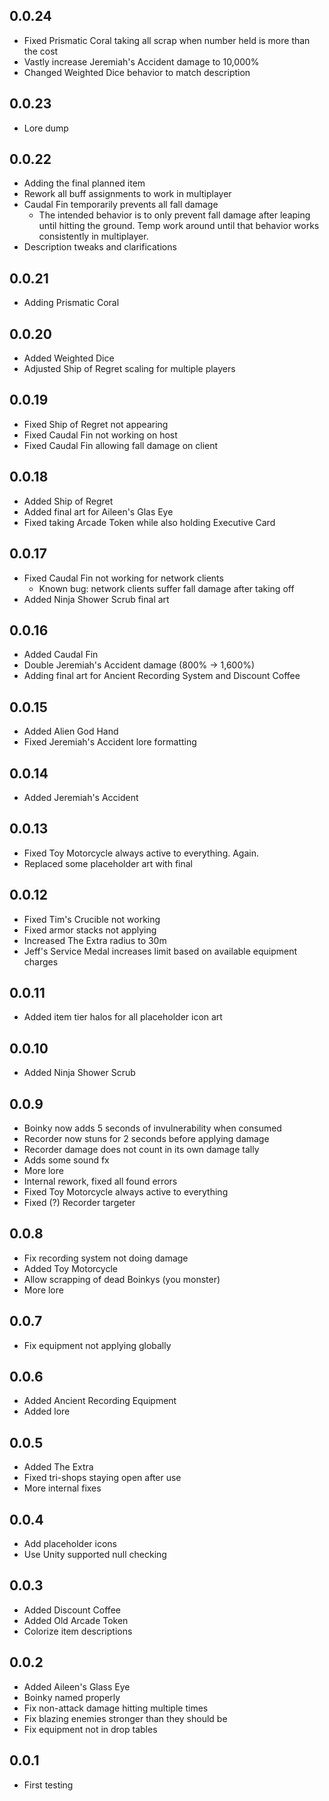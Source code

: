 ## 0.0.24

- Fixed Prismatic Coral taking all scrap when number held is more than the cost
- Vastly increase Jeremiah's Accident damage to 10,000%
- Changed Weighted Dice behavior to match description

## 0.0.23

- Lore dump

## 0.0.22

- Adding the final planned item
- Rework all buff assignments to work in multiplayer
- Caudal Fin temporarily prevents all fall damage
  - The intended behavior is to only prevent fall damage after leaping until hitting the ground. Temp work around until that behavior works consistently in multiplayer.
- Description tweaks and clarifications

## 0.0.21

- Adding Prismatic Coral

## 0.0.20

- Added Weighted Dice
- Adjusted Ship of Regret scaling for multiple players

## 0.0.19

- Fixed Ship of Regret not appearing
- Fixed Caudal Fin not working on host
- Fixed Caudal Fin allowing fall damage on client

## 0.0.18

- Added Ship of Regret
- Added final art for Aileen's Glas Eye
- Fixed taking Arcade Token while also holding Executive Card

## 0.0.17

- Fixed Caudal Fin not working for network clients
  - Known bug: network clients suffer fall damage after taking off
- Added Ninja Shower Scrub final art

## 0.0.16

- Added Caudal Fin
- Double Jeremiah's Accident damage (800% -> 1,600%)
- Adding final art for Ancient Recording System and Discount Coffee

## 0.0.15

- Added Alien God Hand
- Fixed Jeremiah's Accident lore formatting

## 0.0.14

- Added Jeremiah's Accident

## 0.0.13

- Fixed Toy Motorcycle always active to everything. Again.
- Replaced some placeholder art with final

## 0.0.12

- Fixed Tim's Crucible not working
- Fixed armor stacks not applying
- Increased The Extra radius to 30m
- Jeff's Service Medal increases limit based on available equipment charges

## 0.0.11

- Added item tier halos for all placeholder icon art

## 0.0.10

- Added Ninja Shower Scrub

## 0.0.9

- Boinky now adds 5 seconds of invulnerability when consumed
- Recorder now stuns for 2 seconds before applying damage
- Recorder damage does not count in its own damage tally
- Adds some sound fx
- More lore
- Internal rework, fixed all found errors
- Fixed Toy Motorcycle always active to everything
- Fixed (?) Recorder targeter

## 0.0.8

- Fix recording system not doing damage
- Added Toy Motorcycle
- Allow scrapping of dead Boinkys (you monster)
- More lore

## 0.0.7

- Fix equipment not applying globally

## 0.0.6

- Added Ancient Recording Equipment
- Added lore

## 0.0.5

- Added The Extra
- Fixed tri-shops staying open after use
- More internal fixes

## 0.0.4

- Add placeholder icons
- Use Unity supported null checking

## 0.0.3

- Added Discount Coffee
- Added Old Arcade Token
- Colorize item descriptions

## 0.0.2

- Added Aileen's Glass Eye
- Boinky named properly
- Fix non-attack damage hitting multiple times
- Fix blazing enemies stronger than they should be
- Fix equipment not in drop tables

## 0.0.1

- First testing